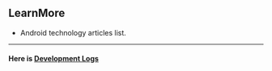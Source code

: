 ## LearnMore

* Android technology articles list.

---

#### Here is [Development Logs](document/dev_logs.md)